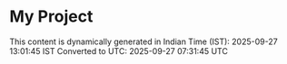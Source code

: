 # My Project

This content is dynamically generated in Indian Time (IST): 2025-09-27 13:01:45 IST
Converted to UTC: 2025-09-27 07:31:45 UTC
